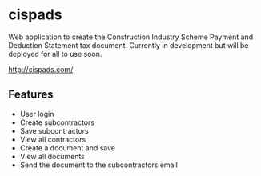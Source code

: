 # cispads
Web application to create the Construction Industry Scheme Payment and Deduction Statement tax document.
Currently in development but will be deployed for all to use soon.

http://cispads.com/

## Features
- User login
- Create subcontractors
- Save subcontractors
- View all contractors
- Create a document and save
- View all documents
- Send the document to the subcontractors email
